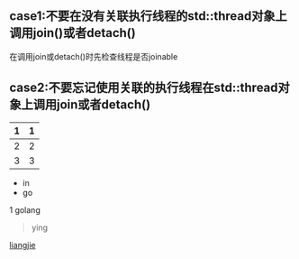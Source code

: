 ## case1:不要在没有关联执行线程的std::thread对象上调用join()或者detach()
在调用join或detach()时先检查线程是否joinable

## case2:不要忘记使用关联的执行线程在std::thread对象上调用join或者detach()

1|1|
---|--|
2|2
3|3

- in
- go
  
1 golang
> ying

[liangjie](https://baidu.com)


